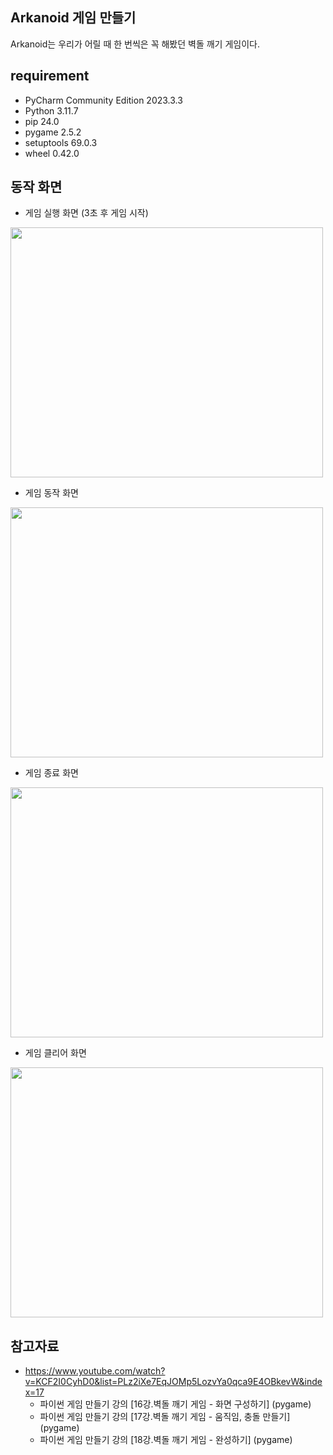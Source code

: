 ## Arkanoid 게임 만들기
Arkanoid는 우리가 어릴 때 한 번씩은 꼭 해봤던 벽돌 깨기 게임이다.

## requirement
- PyCharm Community Edition 2023.3.3
- Python 3.11.7
- pip 24.0
- pygame 2.5.2
- setuptools 69.0.3
- wheel 0.42.0

## 동작 화면
- 게임 실행 화면 (3초 후 게임 시작)
<img src="https://github.com/dhkstnrh/Arkanoid-Game/assets/55154297/cb71744d-a726-40c5-841f-693e5612226a" width="500" height="400">


- 게임 동작 화면
<img src="https://github.com/dhkstnrh/Arkanoid-Game/assets/55154297/952b3493-784d-4ca3-b824-0bc77ccedc1b" width="500" height="400">


- 게임 종료 화면
<img src="https://github.com/dhkstnrh/Arkanoid-Game/assets/55154297/92fd149a-b27d-422c-995c-7029988b7e5a" width="500" height="400">


- 게임 클리어 화면
<img src="https://github.com/dhkstnrh/Arkanoid-Game/assets/55154297/f6aa3400-39ed-4561-ad31-fd736bfa2257" width="500" height="400">


## 참고자료
- https://www.youtube.com/watch?v=KCF2I0CyhD0&list=PLz2iXe7EqJOMp5LozvYa0qca9E4OBkevW&index=17
  - 파이썬 게임 만들기 강의 [16강.벽돌 깨기 게임 - 화면 구성하기] (pygame)
  - 파이썬 게임 만들기 강의 [17강.벽돌 깨기 게임 - 움직임, 충돌 만들기] (pygame)
  - 파이썬 게임 만들기 강의 [18강.벽돌 깨기 게임 - 완성하기] (pygame)
